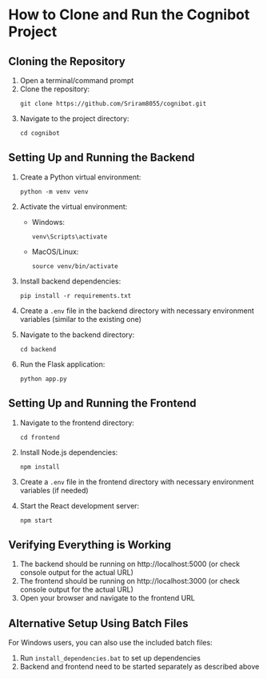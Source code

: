 
# How to Clone and Run the Cognibot Project

## Cloning the Repository
1. Open a terminal/command prompt
2. Clone the repository:
   ```
   git clone https://github.com/Sriram8055/cognibot.git
   ```
3. Navigate to the project directory:
   ```
   cd cognibot
   ```

## Setting Up and Running the Backend

1. Create a Python virtual environment:
   ```
   python -m venv venv
   ```

2. Activate the virtual environment:
   - Windows:
     ```
     venv\Scripts\activate
     ```
   - MacOS/Linux:
     ```
     source venv/bin/activate
     ```

3. Install backend dependencies:
   ```
   pip install -r requirements.txt
   ```

4. Create a `.env` file in the backend directory with necessary environment variables (similar to the existing one)

5. Navigate to the backend directory:
   ```
   cd backend
   ```

6. Run the Flask application:
   ```
   python app.py
   ```

## Setting Up and Running the Frontend

1. Navigate to the frontend directory:
   ```
   cd frontend
   ```

2. Install Node.js dependencies:
   ```
   npm install
   ```

3. Create a `.env` file in the frontend directory with necessary environment variables (if needed)

4. Start the React development server:
   ```
   npm start
   ```

## Verifying Everything is Working

1. The backend should be running on http://localhost:5000 (or check console output for the actual URL)
2. The frontend should be running on http://localhost:3000 (or check console output for the actual URL)
3. Open your browser and navigate to the frontend URL

## Alternative Setup Using Batch Files

For Windows users, you can also use the included batch files:
1. Run `install_dependencies.bat` to set up dependencies
2. Backend and frontend need to be started separately as described above
